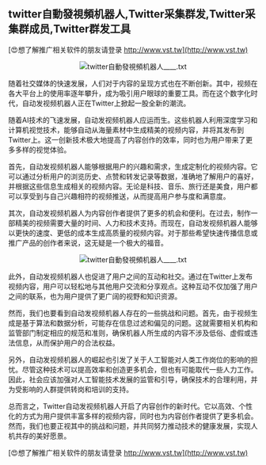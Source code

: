 ## **twitter自動發視頻机器人,Twitter采集群发,Twitter采集群成员,Twitter群发工具**

[😍想了解推广相关软件的朋友请登录 http://www.vst.tw](http://www.vst.tw)

 <center><img src="https://vst.tw/MP4/tuiguang/png/3.png" alt="twitter自動發視頻机器人____.txt"></center>

随着社交媒体的快速发展，人们对于内容的呈现方式也在不断创新。其中，视频在各大平台上的使用率逐年攀升，成为吸引用户眼球的重要工具。而在这个数字化时代，自动发视频机器人正在Twitter上掀起一股全新的潮流。

随着AI技术的飞速发展，自动发视频机器人应运而生。这些机器人利用深度学习和计算机视觉技术，能够自动从海量素材中生成精美的视频内容，并将其发布到Twitter上。这一创新技术极大地提高了内容创作的效率，同时也为用户带来了更多多样的视觉体验。

首先，自动发视频机器人能够根据用户的兴趣和需求，生成定制化的视频内容。它可以通过分析用户的浏览历史、点赞和转发记录等数据，准确地了解用户的喜好，并根据这些信息生成相关的视频内容。无论是科技、音乐、旅行还是美食，用户都可以享受到与自己兴趣相符的视频推送，从而提高用户参与度和满意度。

其次，自动发视频机器人为内容创作者提供了更多的机会和便利。在过去，制作一部精美的视频需要大量的时间、人力和技术支持。而现在，自动发视频机器人能够以更快的速度、更低的成本生成高质量的视频内容。对于那些希望快速传播信息或推广产品的创作者来说，这无疑是一个极大的福音。

 <center><img src="https://vst.tw/MP4/tuiguang/png/1.png" alt="twitter自動發視頻机器人____.txt"></center>

此外，自动发视频机器人也促进了用户之间的互动和社交。通过在Twitter上发布视频内容，用户可以轻松地与其他用户交流和分享观点。这种互动不仅加强了用户之间的联系，也为用户提供了更广阔的视野和知识资源。

然而，我们也要看到自动发视频机器人存在的一些挑战和问题。首先，由于视频生成是基于算法和数据分析，可能存在信息过滤和偏见的问题。这就需要相关机构和监管部门制定相应的规范和准则，确保机器人所生成的内容不涉及低俗、虚假或违法信息，从而保护用户的合法权益。

另外，自动发视频机器人的崛起也引发了关于人工智能对人类工作岗位的影响的担忧。尽管这种技术可以提高效率和创造更多机会，但也有可能取代一些人力工作。因此，社会应该加强对人工智能技术发展的监管和引导，确保技术的合理利用，并为受影响的人群提供转岗和培训的支持。

总而言之，Twitter自动发视频机器人开启了内容创作的新时代。它以高效、个性化的方式为用户提供丰富多样的视频内容，同时也为内容创作者提供了更多机会。然而，我们也要正视其中的挑战和问题，并共同努力推动技术的健康发展，实现人机共存的美好愿景。

[😍想了解推广相关软件的朋友请登录 http://www.vst.tw](http://www.vst.tw)



